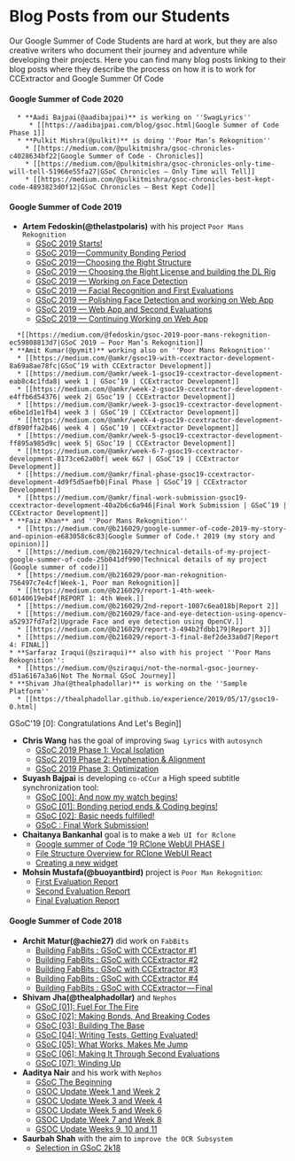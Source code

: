 # Blog Posts from our Students

Our Google Summer of Code Students are hard at work, but they are also
creative writers who document their journey and adventure while
developing their projects. Here you can find many blog posts linking to
their blog posts where they describe the process on how it is to work
for CCExtractor and Google Summer Of Code

#### Google Summer of Code 2020

``` 
  * **Aadi Bajpai(@aadibajpai)** is working on ''SwagLyrics''
     * [[https://aadibajpai.com/blog/gsoc.html|Google Summer of Code Phase 1]]
  * **Pulkit Mishra(@pulkit)** is doing ''Poor Man’s Rekognition''
    * [[https://medium.com/@pulkitmishra/gsoc-chronicles-c4028634bf22|Google Summer of Code - Chronicles]]
    * [[https://medium.com/@pulkitmishra/gsoc-chronicles-only-time-will-tell-51966e55fa27|GSoC Chronicles — Only Time will Tell]]
    * [[https://medium.com/@pulkitmishra/gsoc-chronicles-best-kept-code-4893823d0f12|GSoC Chronicles — Best Kept Code]]
```

#### Google Summer of Code 2019

  - **Artem Fedoskin(@thelastpolaris)** with his project `Poor Mans
    Rekognition`
      - [GSoC 2019
        Starts\!](https://medium.com/@fedoskin/gsoc-2019-starts-58c497769420)
      - [GSoC 2019 — Community Bonding
        Period](https://medium.com/@fedoskin/gsoc-2019-community-bonding-period-b709f6c0d4e0)
      - [GSoC 2019 — Choosing the Right
        Structure](https://medium.com/@fedoskin/gsoc-2019-choosing-the-right-structure-7644b319c7c9)
      - [GSoC 2019 — Choosing the Right License and building the DL
        Rig](https://medium.com/@fedoskin/gsoc-2019-choosing-the-right-license-and-building-the-dl-rig-223d85acbfaf)
      - [GSoC 2019 — Working on Face
        Detection](https://medium.com/@fedoskin/gsoc-2019-working-on-face-detection-586702ce7159)
      - [GSoC 2019 — Facial Recognition and First
        Evaluations](https://medium.com/@fedoskin/gsoc-2019-facial-recognition-and-first-evaluations-189ce03baef8)
      - [GSoC 2019 — Polishing Face Detection and working on Web
        App](https://medium.com/@fedoskin/gsoc-2019-polishing-face-detection-and-working-on-web-app-a44d0b4659c1)
      - [GSoC 2019 — Web App and Second
        Evaluations](https://medium.com/@fedoskin/gsoc-2019-web-app-and-second-evaluations-artem-fedoskins-blog-134c25fcfafd)
      - [GSoC 2019 — Continuing Working on Web
        App](https://medium.com/@fedoskin/gsoc-2019-continuing-working-on-web-app-c459738eed3b)

<!-- end list -->

``` 
  *[[https://medium.com/@fedoskin/gsoc-2019-poor-mans-rekognition-ec59808813d7|GSoC 2019 — Poor Man’s Rekognition]] 
* **Amit Kumar(@pymit)** working also on ''Poor Mans Rekognition''
  * [[https://medium.com/@amkr/gsoc19-with-ccextractor-development-8a69a8ae78fc|GSoC’19 with CCExtractor Development]]
  * [[https://medium.com/@amkr/week-1-gsoc19-ccextractor-development-eab8c4c1fda8| week 1 | GSoc’19 | CCExtractor Development]]
  * [[https://medium.com/@amkr/week-2-gsoc19-ccextractor-development-e4ffb6d54376| week 2| GSoc’19 | CCExtractor Development]]
  * [[https://medium.com/@amkr/week-3-gsoc19-ccextractor-development-e6be1d1e1fb4| week 3 | GSoC’19 | CCExtractor Development]]
  * [[https://medium.com/@amkr/week-4-gsoc19-ccextractor-development-df890ffa2b46| week 4 | GSoC’19 | CCExtractor Development]]
  * [[https://medium.com/@amkr/week-5-gsoc19-ccextractor-development-ff895a985d9c| week 5| GSoc’19 | CCExtractor Development]]
  * [[https://medium.com/@amkr/week-6-7-gsoc19-ccextractor-development-8173ce62a0bf| week 6&7 | GSoC’19 | CCExtractor Development]]
  * [[https://medium.com/@amkr/final-phase-gsoc19-ccextractor-development-4d9f5d5aefb0|Final Phase | GSoC’19 | CCExtractor Development]]
  * [[https://medium.com/@amkr/final-work-submission-gsoc19-ccextractor-development-40a2b6c6a946|Final Work Submission | GSoC’19 | CCExtractor Development]]
* **Faiz Khan** and ''Poor Mans Rekognition''
  * [[https://medium.com/@b216029/google-summer-of-code-2019-my-story-and-opinion-e683058c6c83|Google Summer of Code.! 2019 (my story and opinion)]]
  * [[https://medium.com/@b216029/technical-details-of-my-project-google-summer-of-code-25b041df990|Technical details of my project (Google summer of code)]]
  * [[https://medium.com/@b216029/poor-man-rekognition-756497c7e4cf|Week-1, Poor man Rekognition]]
  * [[https://medium.com/@b216029/report-1-4th-week-60140619eb4f|REPORT 1: 4th Week.]]
  * [[https://medium.com/@b216029/2nd-report-1007c6ea018b|Report 2]]
  * [[https://medium.com/@b216029/face-and-eye-detection-using-opencv-a52937fd7af2|Upgrade Face and eye detection using OpenCV.]]
  * [[https://medium.com/@b216029/report-3-494b2fdbb179|Report 3]]
  * [[https://medium.com/@b216029/report-3-final-8ef2de33a0d7|Report 4: FINAL]]
* **Sarfaraz Iraqui(@sziraqui)** also with his project ''Poor Mans Rekognition'':
  * [[https://medium.com/@sziraqui/not-the-normal-gsoc-journey-d51a6167a3a6|Not The Normal GSoC Journey]]
* **Shivam Jha(@thealphadollar)** is working on the ''Sample Platform''
  * [[https://thealphadollar.github.io/experience/2019/05/17/gsoc19-0.html|
```

GSoC'19 \[0\]: Congratulations And Let's Begin\]\]

  - **Chris Wang** has the goal of improving `Swag Lyrics` with
    `autosynch`
      - [GSoC 2019 Phase 1: Vocal
        Isolation](https://medium.com/@chriswang030/gsoc-2019-phase-1-vocal-isolation-465cfd8f32ad)
      - [GSoC 2019 Phase 2: Hyphenation &
        Alignment](https://medium.com/@chriswang030/gsoc-2019-phase-2-hyphenation-alignment-8d222a7b42ca)
      - [GSoC 2019 Phase 3:
        Optimization](https://medium.com/@chriswang030/gsoc-2019-overview-4287e369bec3)
  - **Suyash Bajpai** is developing `co-oCCur` a High speed subtitle
    synchronization tool:
      - [GSoC \[00\]: And now my watch
        begins\!](https://sypai.github.io/Google-Summer-of-Code-And-now-my-watch-begins)
      - [GSoC \[01\]: Bonding period ends & Coding
        begins\!](https://sypai.github.io/GSoC-00-Bonding-period-ends-&-Coding-begins-!)
      - [GSoC \[02\]: Basic needs
        fulfilled\!](https://sypai.github.io/GSoC-02-Basic-needs-fulfilled!)
      - [GSoC : Final Work
        Submission\!](https://sypai.github.io/GSoC-Final-work-submissions/)
  - **Chaitanya Bankanhal** goal is to make a `Web UI for Rclone`
      - [Google summer of Code ‘19 RClone WebUI PHASE
        I](http://good2be.me/blog/gsoc-phase-i.html)
      - [File Structure Overview for RClone WebUI
        React](http://good2be.me/blog/file-structure.html)
      - [Creating a new widget](http://good2be.me/blog/new-widget.html)
  - **Mohsin Mustafa(@buoyantbird)** project is `Poor Man Rekognition`:
      - [First Evaluation
        Report](https://drcpmkeyi.gitlab.io/poor-man-rekognition/GSoC/eval_one.html)
      - [Second Evaluation
        Report](https://drcpmkeyi.gitlab.io/poor-man-rekognition/GSoC/eval_two.html)
      - [Final Evaluation
        Report](https://drcpmkeyi.gitlab.io/poor-man-rekognition/GSoC/eval_three.html)

#### Google Summer of Code 2018

  - **Archit Matur(@achie27)** did work on `FabBits`
      - [Building FabBits : GSoC with CCExtractor
        \#1](https://medium.com/@achie27/building-fabbits-gsoc-with-ccextractor-1-93c4a282966f)
      - [Building FabBits : GSoC with CCExtractor
        \#2](https://medium.com/@achie27/building-fabbits-gsoc-with-ccextractor-2-a2443e38a8b4)
      - [Building FabBits : GSoC with CCExtractor
        \#3](https://medium.com/@achie27/building-fabbits-gsoc-with-ccextractor-3-df897b35bb99)
      - [Building FabBits : GSoC with CCExtractor
        \#4](https://medium.com/@achie27/building-fabbits-gsoc-with-ccextractor-4-7048f5c90960)
      - [Building FabBits : GSoC with
        CCExtractor — Final](https://medium.com/@achie27/building-fabbits-gsoc-with-ccextractor-final-e4b5d3160bf6)
  - **Shivam Jha(@thealphadollar)** and `Nephos`
      - [GSoC \[01\]: Fuel For The
        Fire](https://thealphadollar.github.io/experience/2018/06/25/GSoC.html)
      - [GSoC \[02\]: Making Bonds, And Breaking
        Codes](https://thealphadollar.github.io/experience/2018/06/25/gsoc-2.html)
      - [GSoC \[03\]: Building The
        Base](https://thealphadollar.github.io/experience/2018/06/25/gsoc-3.html)
      - [GSoC \[04\]: Writing Tests, Getting
        Evaluated\!](https://thealphadollar.github.io/experience/2018/06/25/gsoc-4.html)
      - [GSoC \[05\]: What Works, Makes Me
        Jump](https://thealphadollar.github.io/experience/2018/06/25/gsoc-5.html)
      - [GSoC \[06\]: Making It Through Second
        Evaluations](https://thealphadollar.github.io/experience/2018/07/14/gsoc-6.html)
      - [GSoC \[07\]: Winding
        Up](https://thealphadollar.github.io/experience/2018/08/03/gsoc-7.html)
  - **Aaditya Nair** and his work with `Nephos`
      - [GSoC The
        Beginning](https://aadityanair.ml/2018/05/14/gsoc-begin/)
      - [GSOC Update Week 1 and
        Week 2](https://aadityanair.ml/2018/05/28/gsoc-update1/)
      - [GSOC Update Week 3 and
        Week 4](https://aadityanair.ml/2018/06/10/gsoc-update2/)
      - [GSOC Update Week 5 and
        Week 6](https://aadityanair.ml/2018/06/24/gsoc-update3/)
      - [GSOC Update Week 7 and
        Week 8](https://aadityanair.ml/2018/07/08/gsoc-update4/)
      - [GSOC Update Weeks 9, 10
        and 11](https://aadityanair.ml/2018/07/28/gsoc-update5/)
  - **Saurbah Shah** with the aim to `improve the OCR Subsystem`
      - [Selection in
        GSoC 2k18](https://saurabhshah0410.github.io/Selection-in-GSoC-2k18/)
